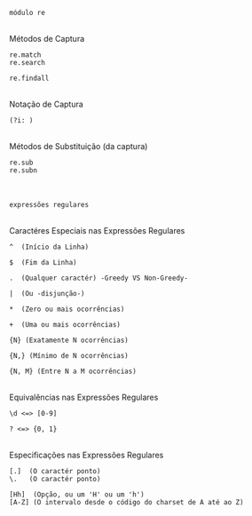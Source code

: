 ```módulo re```

\
Métodos de Captura
```
re.match
re.search

re.findall
```

\
Notação de Captura
```
(?i: )
```

\
Métodos de Substituição (da captura)
```
re.sub
re.subn
```

\
\
```expressões regulares```

\
Caractéres Especiais nas Expressões Regulares
```
^  (Início da Linha)

$  (Fim da Linha)

.  (Qualquer caractér) -Greedy VS Non-Greedy-

|  (Ou -disjunção-)

*  (Zero ou mais ocorrências)

+  (Uma ou mais ocorrências)

{N} (Exatamente N ocorrências)

{N,} (Mínimo de N ocorrências)

{N, M} (Entre N a M ocorrências)
```

\
Equivalências nas Expressões Regulares
```
\d <=> [0-9]

? <=> {0, 1}
```

\
Especificações nas Expressões Regulares
```
[.]  (O caractér ponto)
\.   (O caractér ponto)

[Hh]  (Opção, ou um 'H' ou um 'h')
[A-Z] (O intervalo desde o código do charset de A até ao Z)
```
